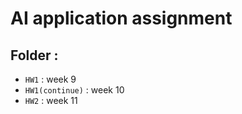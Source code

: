 # AI application assignment
## Folder : 
- `HW1` :  week 9
- `HW1(continue)` : week 10
- `HW2` : week 11



